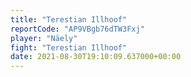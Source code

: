 ```yaml
---
title: "Terestian Illhoof"
reportCode: "AP9VBgb76dTW3Fxj"
player: "Näely"
fight: "Terestian Illhoof"
date: 2021-08-30T19:10:09.637000+00:00
---
```

